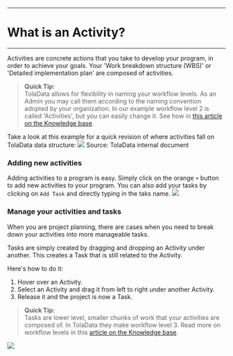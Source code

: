 ****
# What is an Activity? 
---
Activities are concrete actions that you take to develop your program, in order to achieve your goals. Your 'Work breakdown structure (WBS)' or 'Detailed implementation plan' are composed of activities. 

<!-- This section is focused on capturing all the activities to be completed under your program. This is similar to your program workplan sometimes referred to as the 'Work breakdown structure \(WBS\)' or 'Detailed implementation plan'.
Here's a quick revision of where activities fall on TolaData data structure:

![](https://lh4.googleusercontent.com/fKLB3hpwyaNMz8GD12Qk1vobCH6SRCJB47gRYbThp4C0cubQ7D-SGreVMTDNpYrVptJ9oqRsaEW1o6Q0u-K7dtXfDwcCVgq371euhvrZXhppmgK2IAO1aGjnfqx5uCvfx-81bcpJ)

A great place for you to start will be looking at your program workplan to breakdown your program projects and activities. Here's an example:
-->
> **Quick Tip:**   
> TolaData allows for flexibility in naming your workflow levels. As an Admin you may call them according to the naming convention adopted by your organization. In our example workflow level 2 is called 'Activities', but you can easily change it. See how in [this article on the Knowledge base](https://help.toladata.com/en/4-manage-users/configuration.html).


Take a look at this example for a quick revision of where activities fall on TolaData data structure:
![](https://lh5.googleusercontent.com/Se964hWAQE8Ow-eMKBbcycoVzMYRz7x6DHIILJFxgQ4OF9Wd8jYP0URuGq9c6uj34GsMdfrvy77xTpWSCwCdq64zgBAxiHDCp7K5g_fZPXa7kDodmio4Ko0D3ZvflhIetW6HfXqH)
Source: TolaData internal document 
### Adding new activities

Adding activities to a program is easy. Simply click on the orange `+` button to add new activities to your program. You can also add your tasks by clicking on `Add Task` and directly typing in the taks name.
![](/assets_en/add_act2.PNG)

###  Manage your activities and tasks
When you are project planning, there are cases when you need to break down your activities into more manageable tasks. 

Tasks are simply created by dragging and dropping an Activity under another. This creates a Task that is still related to the Activity.

Here's how to do it:

1. Hover over an Activity.
2. Select an Activity and drag it from left to right under another Activity.
3. Release it and the project is now a Task.

> **Quick Tip:**   
> Tasks are lower level, smaller chunks of work that your activities are composed of. In TolaData they make workflow level 3. Read more on workflow levels in this [article on the Knowledge base](https://help.toladata.com/en/4-manage-users/configuration.html).

![](/assets_en/drag_act3.gif)


